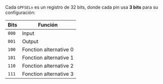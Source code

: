 Cada `GPFSELn` es un registro de 32 bits, donde cada pin usa **3 bits** para su configuración:

| Bits  | Función                |
| ----- | ---------------------- |
| `000` | Input                  |
| `001` | Output                 |
| `100` | Fonction alternative 0 |
| `101` | Fonction alternative 1 |
| `110` | Fonction alternative 2 |
| `111` | Fonction alternative 3 |

